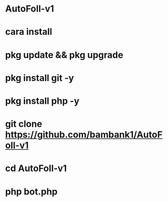 # AutoFoll-v1 

# cara install
# pkg update && pkg upgrade 
# pkg install git -y 
# pkg install php -y 
# git clone https://github.com/bambank1/AutoFoll-v1
# cd AutoFoll-v1 
# php bot.php

